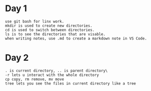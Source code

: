 
# Day 1

    use git bash for linx work.
    mkdir is used to create new directories.
    cd is used to switch between directories.
    ls is to see the directories that are visable.
    when writing notes, use .md to create a markdown note in VS Code.     

# Day 2

    . is current directory, .. is parent directory\
    -r lets u interact with the whole directory
    cp copy, rm remove, mv move
    tree lets you see the files in current directory like a tree
